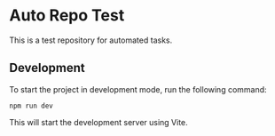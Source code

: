 
# Auto Repo Test

This is a test repository for automated tasks.

## Development

To start the project in development mode, run the following command:

```
npm run dev
```

This will start the development server using Vite.

